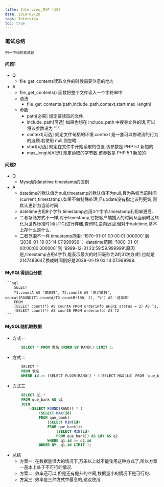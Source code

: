 ```yaml
---
title: Interview_总结 (18)
date: 2019-02-28
tags: Interview
toc: true
---
```


### 笔试总结
    列一下你的笔试题
    
<!-- more -->

#### 问题1
- Q
    * file_get_contents读取文件的时候需要注意的地方
- A
    * file_get_contents() 函数把整个文件读入一个字符串中
    * 语法
        * file_get_contents(path,include_path,context,start,max_length)
    * 参数
        * path[必需] 规定要读取的文件.
        * include_path[可选] 如果也想在 include_path 中搜寻文件的话,可以将该参数设为 "1".
        * context[可选] 规定文件句柄的环境.context 是一套可以修改流的行为的选项.若使用 null,则忽略.
        * start[可选] 规定在文件中开始读取的位置.该参数是 PHP 5.1 新加的.
        * max_length[可选] 规定读取的字节数.该参数是 PHP 5.1 新加的.

#### 问题2
- Q
    * Mysql的datetime timestamp的区别
- A
    * datetime的默认值为null,timestamp的默认值不为null,且为系统当前时间(current_timestatmp).如果不做特殊处理,且update没有指定该列更新,则默认更新为当前时间.
    * datetime占用8个字节,timestamp占用4个字节.timestamp利用率更高.
    * 二者存储方式不一样,对于timestamp,它把客户端插入的时间从当前时区转化为世界标准时间(UTC)进行存储,查询时,逆向返回.但对于datetime,基本上存什么是什么.
    * 二者范围不一样.timestamp范围: ‘1970-01-01 00:00:01.000000’ 到 ‘2038-01-19 03:14:07.999999’； datetime范围: ’1000-01-01 00:00:00.000000’ 到 ‘9999-12-31 23:59:59.999999’.原因是,timestamp占用4字节,能表示最大的时间毫秒为2的31次方减1,也就是2147483647,换成时间刚好是2038-01-19 03:14:07.999999.

#### MySQL得到百分数
    ```sql
        SELECT
        T1.countA AS '成单数', T2.countB AS '总订单数', concat(ROUND(T1.countA/T2.countB*100, 2), "%") AS '成单率'
        FROM 
        (SELECT count(*) AS countA FROM orderinfo WHERE status = 2) AS T1,
        (SELECT count(*) AS countB FROM orderinfo) AS T2
    ```

#### MySQL随机取数据
- 方式一
    ```sql
        SELECT * FROM 表名 ORDER BY RAND() LIMIT 1;
    ```
- 方式二
    ```sql
        SELECT * 
        FROM 表名
        WHERE id >= (SELECT FLOOR(RAND() * ((SELECT MAX(id) FROM `que_bank`) - (SELECT MIN(id) FROM `que_bank`)) + (SELECT MIN(id) FROM `que_bank`))) ORDER BY id LIMIT 1 ;
    ```
- 方式三
    ```sql
        SELECT q1.*
        FROM que_bank AS q1
        JOIN
            (SELECT ROUND(RAND() * (
                (SELECT MAX(id)
                FROM que_bank)- 
                    (SELECT MIN(id)
                    FROM que_bank))+
                        (SELECT MIN(id)
                        FROM que_bank)) AS id) AS q2
                    WHERE q1.id >= q2.id
                ORDER BY  q1.id LIMIT 1;
    ```
- 总结
    * 方案一: 在数据量很大的情况下,万条以上就不能使用这种方式了,所以方案一基本上处于不可行的情况.
    * 方案二: 效率还可以,但是还有提升的空间,数据量小的情况下是可行的.
    * 方案三: 效率是三种方式中最高的,建议使用.


